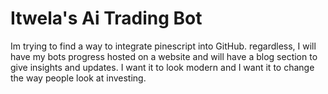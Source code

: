 # Itwela's Ai Trading Bot
Im trying to find a way to integrate pinescript into GitHub. regardless, I will have my bots progress hosted on a website and will have a blog section to give insights and updates. I want it to look modern and I want it to change the way people look at investing. 
